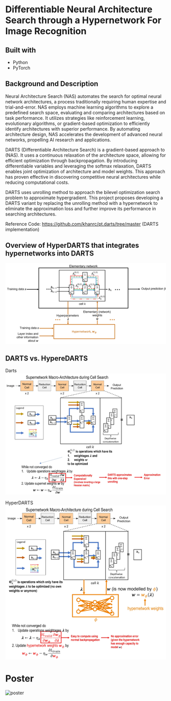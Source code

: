 # Differentiable Neural Architecture Search through a Hypernetwork For Image Recognition
## Built with
- Python
- PyTorch

## Background and Description
Neural Architecture Search (NAS) automates the search for optimal neural network architectures, a process traditionally requiring human expertise and trial-and-error. NAS employs machine learning algorithms to explore a predefined search space, evaluating and comparing architectures based on task performance. It utilizes strategies like reinforcement learning, evolutionary algorithms, or gradient-based optimization to efficiently identify architectures with superior performance. By automating architecture design, NAS accelerates the development of advanced neural networks, propelling AI research and applications.

DARTS (Differentiable Architecture Search) is a gradient-based approach to (NAS). It uses a continuous relaxation of the architecture space, allowing for efficient optimization through backpropagation. By introducing differentiable variables and leveraging the softmax relaxation, DARTS enables joint optimization of architecture and model weights. This approach has proven effective in discovering competitive neural architectures while reducing computational costs. 

DARTS uses unrolling method to approach the bilevel optimization search problem to approximate hypergradient. This project proposes developing a DARTS variant by replacing the unrolling method with a hypernetwork to eliminate the approximation loss and further improve its performance in searching architectures.

Reference Code: https://github.com/khanrc/pt.darts/tree/master (DARTS implementation)

## Overview of HyperDARTS that integrates hypernetworks into DARTS
![overview](images/hypernetwork_v2.jpg)

## DARTS vs. HypereDARTS
Darts
![DARTS](images/darts_overview.jpg)

HyperDARTS
![HyperDARTS](images/hyperdarts_overview.jpg)

# Poster
![poster](images/poster.png)


